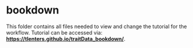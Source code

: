 # bookdown

This folder contains all files needed to view and change the tutorial for the workflow. Tutorial can be accessed via: **https://tlenters.github.io/traitData_bookdown/**.